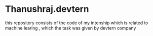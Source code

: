 # Thanushraj.devtern
this repository consists of the code of my intenship which is related to machine learing , which the task was given by devtern company
